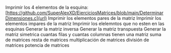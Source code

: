 Imprimir los 4 elementos de la esquina: [https://github.com/SuperAlexXD/EjerciciosMatrices/blob/main/DeterminarDimensiones.c](url)
Imprimir los elementos pares de la matriz
Imprimir los elementos impares de la matriz
Imprimir los elelemntos que no esten en las esquinas
Generar la matriz inversa
Generar la matriz transpuesta
Generar la matriz simetrica
cuantas filas y cuantas columnas tienen una matriz
suma de matrices
resta de matrices
multiplicación de matrices
división de matrices
potencia de matrices
